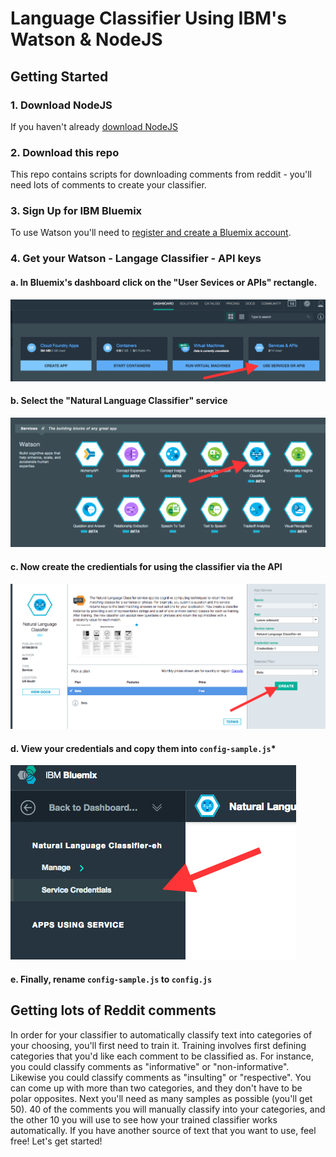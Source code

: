 # Language Classifier Using IBM's Watson & NodeJS


## Getting Started

### 1. Download NodeJS

If you haven't already [download NodeJS](https://nodejs.org/)

### 2. Download this repo

This repo contains scripts for downloading comments from reddit - you'll need lots of comments to create your classifier.

### 3. Sign Up for IBM Bluemix

To use Watson you'll need to [register and create a Bluemix account](https://console.ng.bluemix.net/registration/).

### 4. Get your Watson - Langage Classifier - API keys

#### a. In Bluemix's dashboard click on the "User Sevices or APIs" rectangle.

![Use Service](/screen-shots/1-use-service.png)

#### b. Select the "Natural Language Classifier" service

![Add Service](/screen-shots/2-add-service.png)

#### c. Now create the credientials for using the classifier via the API

![Create Credential](/screen-shots/3-create-credentials.png)

#### d. View your credentials and copy them into `config-sample.js`*

![View Credentials](/screen-shots/4-view-credentials.png)

#### e. Finally, rename `config-sample.js` to `config.js`

## Getting lots of Reddit comments

In order for your classifier to automatically classify text into categories of your choosing, you'll first need to train it. Training involves first defining categories that you'd like each comment to be classified as. For instance, you could classify comments as "informative" or "non-informative". Likewise you could classify comments as "insulting" or "respective". You can come up with more than two categories, and they don't have to be polar opposites. Next you'll need as many samples as possible (you'll get 50). 40 of the comments you will manually classify into your categories, and the other 10 you will use to see how your trained classifier works automatically. If you have another source of text that you want to use, feel free! Let's get started!

